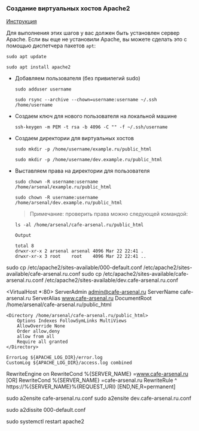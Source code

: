 ### Создание виртуальных хостов Apache2

[Инструкция](https://www.digitalocean.com/community/tutorials/how-to-set-up-apache-virtual-hosts-on-ubuntu-18-04-ru)

Для выполнения этих шагов у вас 
должен быть установлен сервер Apache. 
Если вы еще не установили Apache, вы 
можете сделать это с помощью диспетчера пакетов `apt`:

`sudo apt update`

`sudo apt install apache2`

+ Добавляем пользователя (без привилегий sudo)

    `sudo adduser username`
    
    `sudo rsync --archive --chown=username:username ~/.ssh /home/username`

+ Создаем ключ для нового пользователя на локальной машине

    `ssh-keygen -m PEM -t rsa -b 4096 -C "" -f ~/.ssh/username`

+ Создаем директории для виртуальных хостов

    `sudo mkdir -p /home/username/example.ru/public_html`
    
    `sudo mkdir -p /home/username/dev.example.ru/public_html`

+ Выставляем права на директории для пользователя

    `sudo chown -R username:username /home/arsenal/example.ru/public_html`
    
    `sudo chown -R username:username /home/arsenal/dev.example.ru/public_html`

    >Примечание: проверить права можно следующей командой:
    
    `ls -al /home/arsenal/cafe-arsenal.ru/public_html`

    ```
    Output
    
    total 8
    drwxr-xr-x 2 arsenal arsenal 4096 Mar 22 22:41 .
    drwxr-xr-x 3 root    root    4096 Mar 22 22:41 ..
    ```

sudo cp /etc/apache2/sites-available/000-default.conf /etc/apache2/sites-available/cafe-arsenal.ru.conf
sudo cp /etc/apache2/sites-available/cafe-arsenal.ru.conf /etc/apache2/sites-available/dev.cafe-arsenal.ru.conf

<VirtualHost *:80>
    ServerAdmin admin@cafe-arsenal.ru
    ServerName cafe-arsenal.ru
    ServerAlias www.cafe-arsenal.ru
    DocumentRoot /home/arsenal/cafe-arsenal.ru/public_html

    <Directory /home/arsenal/cafe-arsenal.ru/public_html>
        Options Indexes FollowSymLinks MultiViews
        AllowOverride None
        Order allow,deny
        allow from all
        Require all granted
    </Directory>

    ErrorLog ${APACHE_LOG_DIR}/error.log
    CustomLog ${APACHE_LOG_DIR}/access.log combined
RewriteEngine on
RewriteCond %{SERVER_NAME} =www.cafe-arsenal.ru [OR]
RewriteCond %{SERVER_NAME} =cafe-arsenal.ru
RewriteRule ^ https://%{SERVER_NAME}%{REQUEST_URI} [END,NE,R=permanent]
</VirtualHost>



sudo a2ensite cafe-arsenal.ru.conf
sudo a2ensite dev.cafe-arsenal.ru.conf

sudo a2dissite 000-default.conf

sudo systemctl restart apache2